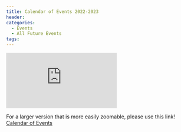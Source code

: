 ```yaml
---
title: Calendar of Events 2022-2023
header:
categories:
  - Events
  - All Future Events
tags:
---
```


![Future Events](https://lwvpullman.org/assets/PDFs/2024-01-24--2023-2024calendarPage1.pdf)


For a larger version that is more easily zoomable, please use this link! [Calendar of Events](https://lwvpullman.org/assets/PDFs/2024-01-24--2023-2024calendar.pdf)
